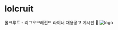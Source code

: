 # lolcruit
롤크루트 - 리그오브레전드 라이너 채용공고 게시판 🎲
![logo](https://user-images.githubusercontent.com/71416677/169736957-bb11e1d4-397c-4a0e-9103-5d1235fcdcfb.jpeg)
